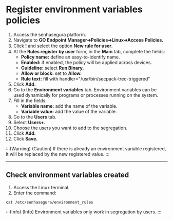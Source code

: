 # Register environment variables policies

1. Access the senhasegura platform.
2. Navigate to **GO Endpoint Manager➔Policies➔Linux➔Access Policies.**
3. Click **⁝** and select the option **New rule for user**.
4. At the **Rules register by user** form, in the **Main** tab, complete the fields:
    * **Policy name:** define an easy-to-identify name. 
    * **Enabled:** if enabled, the policy will be applied across devices.
    * **Guideline:** select **Run Binary.**
    * **Allow or block:** set to **Allow.**
    * **Rule text:** fill with handler="/usr/bin/secpack-trec-triggered"
5. Click **Add.**
6. Go to the **Environment variables** tab. Environment variables can be used dynamically for programs or processes running on the system.
7. Fill in the fields:
    * **Variable name:** add the name of the variable.
    * **Variable value:** add the value of the variable.
8. Go to the **Users** tab.
9. Select **Users+.**
10. Choose the users you want to add to the segregation.
11. Click **Add.**
12. Click **Save.**


:::(Warning) (Caution)
If there is already an environment variable registered, it will be replaced by the new registered value.
:::

* * *

## Check environment variables created

1. Access the Linux terminal.
2. Enter the command: 

```shell
cat /etc/senhasegura/environment_rules
```

:::(Info) (Info)
Environment variables only work in segregation by users.
:::